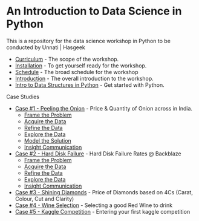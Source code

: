 # An Introduction to Data Science in Python

This is a repository for the data science workshop in Python to be conducted by Unnati | Hasgeek

- [Curriculum](curriculum.md) - The scope of the workshop.
- [Installation](Installation.md) - To get yourself ready for the workshop.
- [Schedule](schedule.md) - The broad schedule for the workshop
- [Introduction](introduction.md) - The overall introduction to the workshop.
- [Intro to Data Structures in Python](IntroPython.ipynb) - Get started with Python.

Case Studies
- [Case #1 - Peeling the Onion](/onion) - Price & Quantity of Onion across in India.
    - [Frame the Problem](/onion/1-Frame.ipynb)
    - [Acquire the Data](/onion/2-Acquire.ipynb)
    - [Refine the Data](/onion/3-Refine.ipynb)
    - [Explore the Data](/onion/4-Explore.ipynb)
    - [Model the Solution](/onion/5-Model.ipynb)
    - [Insight Communication](/onion/6-Insight.ipynb)
- [Case #2 - Hard Disk Failure](/hard-disk) - Hard Disk Failure Rates @ Backblaze
    - [Frame the Problem](/hard-disk/Framing.ipynb)
    - [Acquire the Data](/hard-disk/Acquire.ipynb)
    - [Refine the Data](/hard-disk/Refine.ipynb)
    - [Explore the Data](/hard-disk/Explore.ipynb)
    - [Insight Communication](/hard-disk/Insight.ipynb)
- [Case #3 - Shining Diamonds](/diamonds/Diamonds.ipynb) - Price of Diamonds based on 4Cs (Carat, Colour, Cut and Clarity)
- [Case #4 - Wine Selection](/wine/wine-selection.ipynb) - Selecting a good Red Wine to drink
- [Case #5 - Kaggle Competition](/santander) - Entering your first kaggle competition
